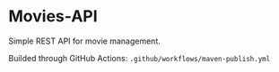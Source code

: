 Movies-API
==========
Simple REST API for movie management.

Builded through GitHub Actions: `.github/workflows/maven-publish.yml`
